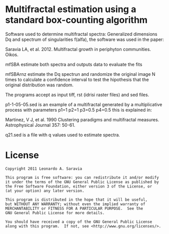 
Multifractal estimation using a standard box-counting algorithm
===============================================================

Software used to determine multifractal spectra: Generalized dimensions Dq and spectrum 
of singularities f(alfa), the software was used in the paper:

﻿Saravia LA, et al. 2012. Multifractal growth in periphyton communities. Oikos.

mfSBA estimate both spectra and outputs data to evaluate the fits

mfSBArnz estimate the Dq spectrun and randomize the original image N times to 
calculate a confidence interval to test the hipothesis that the original distribution
was random. 

The programs accept as input tiff, rst (idrisi raster files) and sed files. 

p1-1-05-05.sed is an example of a multifractal generated by a multiplicative process with
parameters p1=1 p2=1 p3=0.5 p4=0.5 this is explained in:

Martinez, V J, et al. 1990 Clustering paradigms and multifractal measures. 
Astrophysical Journal 357: 50-61.

q21.sed is a file with q values used to estimate spectra.

License
=======

	Copyright 2011 Leonardo A. Saravia
 
    This program is free software: you can redistribute it and/or modify
    it under the terms of the GNU General Public License as published by
    the Free Software Foundation, either version 3 of the License, or
    (at your option) any later version.

    This program is distributed in the hope that it will be useful,
    but WITHOUT ANY WARRANTY; without even the implied warranty of
    MERCHANTABILITY or FITNESS FOR A PARTICULAR PURPOSE.  See the
    GNU General Public License for more details.

    You should have received a copy of the GNU General Public License
    along with this program.  If not, see <http://www.gnu.org/licenses/>.
 
